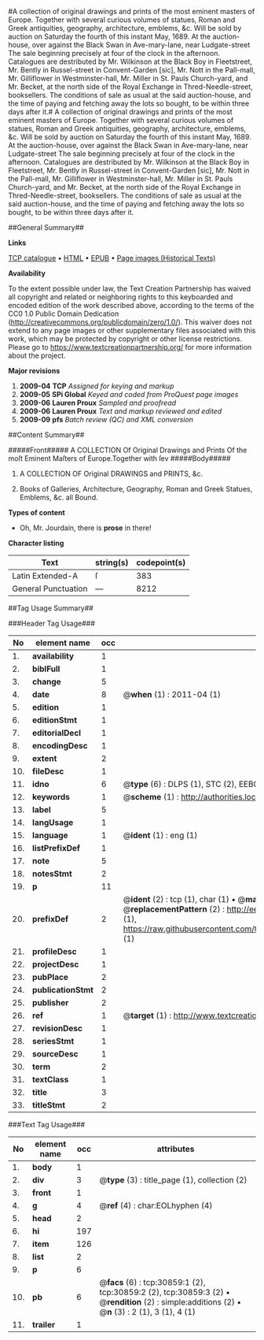 #A collection of original drawings and prints of the most eminent masters of Europe. Together with several curious volumes of statues, Roman and Greek antiquities, geography, architecture, emblems, &c. Will be sold by auction on Saturday the fourth of this instant May, 1689. At the auction-house, over against the Black Swan in Ave-mary-lane, near Ludgate-street The sale beginning precisely at four of the clock in the afternoon. Catalogues are destributed by Mr. Wilkinson at the Black Boy in Fleetstreet, Mr. Bently in Russel-street in Convent-Garden [sic], Mr. Nott in the Pall-mall, Mr. Gilliflower in Westminster-hall, Mr. Miller in St. Pauls Church-yard, and Mr. Becket, at the north side of the Royal Exchange in Thred-Needle-street, booksellers. The conditions of sale as usual at the said auction-house, and the time of paying and fetching away the lots so bought, to be within three days after it.#
A collection of original drawings and prints of the most eminent masters of Europe. Together with several curious volumes of statues, Roman and Greek antiquities, geography, architecture, emblems, &c. Will be sold by auction on Saturday the fourth of this instant May, 1689. At the auction-house, over against the Black Swan in Ave-mary-lane, near Ludgate-street The sale beginning precisely at four of the clock in the afternoon. Catalogues are destributed by Mr. Wilkinson at the Black Boy in Fleetstreet, Mr. Bently in Russel-street in Convent-Garden [sic], Mr. Nott in the Pall-mall, Mr. Gilliflower in Westminster-hall, Mr. Miller in St. Pauls Church-yard, and Mr. Becket, at the north side of the Royal Exchange in Thred-Needle-street, booksellers. The conditions of sale as usual at the said auction-house, and the time of paying and fetching away the lots so bought, to be within three days after it.

##General Summary##

**Links**

[TCP catalogue](http://www.ota.ox.ac.uk/tcp/)  • 
[HTML](http://tei.it.ox.ac.uk/tcp/Texts-HTML/free/A33/A33824.html)  • 
[EPUB](http://tei.it.ox.ac.uk/tcp/Texts-EPUB/free/A33/A33824.epub) • 
[Page images (Historical Texts)](https://historicaltexts.jisc.ac.uk/eebo-99826456e)

**Availability**

To the extent possible under law, the Text Creation Partnership has waived all copyright and related or neighboring rights to this keyboarded and encoded edition of the work described above, according to the terms of the CC0 1.0 Public Domain Dedication (http://creativecommons.org/publicdomain/zero/1.0/). This waiver does not extend to any page images or other supplementary files associated with this work, which may be protected by copyright or other license restrictions. Please go to https://www.textcreationpartnership.org/ for more information about the project.

**Major revisions**

1. __2009-04__ __TCP__ *Assigned for keying and markup*
1. __2009-05__ __SPi Global__ *Keyed and coded from ProQuest page images*
1. __2009-06__ __Lauren Proux__ *Sampled and proofread*
1. __2009-06__ __Lauren Proux__ *Text and markup reviewed and edited*
1. __2009-09__ __pfs__ *Batch review (QC) and XML conversion*

##Content Summary##

#####Front#####
A COLLECTION Of Original Drawings and Prints Of the moſt Eminent Maſters of Europe.Together with ſev
#####Body#####

1. A COLLECTION OF Original DRAWINGS and PRINTS, &c.

1. Books of Galleries, Architecture, Geography, Roman and Greek Statues, Emblems, &c. all Bound.

**Types of content**

  * Oh, Mr. Jourdain, there is **prose** in there!

**Character listing**


|Text|string(s)|codepoint(s)|
|---|---|---|
|Latin Extended-A|ſ|383|
|General Punctuation|—|8212|

##Tag Usage Summary##

###Header Tag Usage###

|No|element name|occ|attributes|
|---|---|---|---|
|1.|__availability__|1||
|2.|__biblFull__|1||
|3.|__change__|5||
|4.|__date__|8| @__when__ (1) : 2011-04 (1)|
|5.|__edition__|1||
|6.|__editionStmt__|1||
|7.|__editorialDecl__|1||
|8.|__encodingDesc__|1||
|9.|__extent__|2||
|10.|__fileDesc__|1||
|11.|__idno__|6| @__type__ (6) : DLPS (1), STC (2), EEBO-CITATION (1), PROQUEST (1), VID (1)|
|12.|__keywords__|1| @__scheme__ (1) : http://authorities.loc.gov/ (1)|
|13.|__label__|5||
|14.|__langUsage__|1||
|15.|__language__|1| @__ident__ (1) : eng (1)|
|16.|__listPrefixDef__|1||
|17.|__note__|5||
|18.|__notesStmt__|2||
|19.|__p__|11||
|20.|__prefixDef__|2| @__ident__ (2) : tcp (1), char (1)  •  @__matchPattern__ (2) : ([0-9\-]+):([0-9IVX]+) (1), (.+) (1)  •  @__replacementPattern__ (2) : http://eebo.chadwyck.com/downloadtiff?vid=$1&page=$2 (1), https://raw.githubusercontent.com/textcreationpartnership/Texts/master/tcpchars.xml#$1 (1)|
|21.|__profileDesc__|1||
|22.|__projectDesc__|1||
|23.|__pubPlace__|2||
|24.|__publicationStmt__|2||
|25.|__publisher__|2||
|26.|__ref__|1| @__target__ (1) : http://www.textcreationpartnership.org/docs/. (1)|
|27.|__revisionDesc__|1||
|28.|__seriesStmt__|1||
|29.|__sourceDesc__|1||
|30.|__term__|2||
|31.|__textClass__|1||
|32.|__title__|3||
|33.|__titleStmt__|2||


###Text Tag Usage###

|No|element name|occ|attributes|
|---|---|---|---|
|1.|__body__|1||
|2.|__div__|3| @__type__ (3) : title_page (1), collection (2)|
|3.|__front__|1||
|4.|__g__|4| @__ref__ (4) : char:EOLhyphen (4)|
|5.|__head__|2||
|6.|__hi__|197||
|7.|__item__|126||
|8.|__list__|2||
|9.|__p__|6||
|10.|__pb__|6| @__facs__ (6) : tcp:30859:1 (2), tcp:30859:2 (2), tcp:30859:3 (2)  •  @__rendition__ (2) : simple:additions (2)  •  @__n__ (3) : 2 (1), 3 (1), 4 (1)|
|11.|__trailer__|1||
